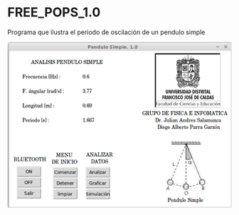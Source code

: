 # FREE_POPS_1.0
Programa que ilustra el periodo de oscilación de un pendulo simple
<p align="center"><img src="https://github.com/Diego-debian/FREE_POPS_1.0/blob/master/free_pops/Imagenes/free_pops_1.0.png"/> </p>

